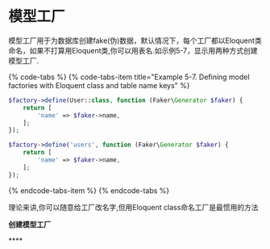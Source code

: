 # 模型工厂

模型工厂用于为数据库创建fake\(伪\)数据，默认情况下，每个工厂都以Eloquent类命名，如果不打算用Eloquent类,你可以用表名.如示例5-7，显示用两种方式创建模型工厂.

{% code-tabs %}
{% code-tabs-item title="Example 5-7. Defining model factories with Eloquent class and table name keys" %}
```php
$factory->define(User::class, function (Faker\Generator $faker) {
    return [
        'name' => $faker->name,
    ];
});

$factory->define('users', function (Faker\Generator $faker) {
    return [
        'name' => $faker->name,
    ];
});
```
{% endcode-tabs-item %}
{% endcode-tabs %}

理论来讲,你可以随意给工厂改名字,但用Eloquent class命名工厂是最惯用的方法

**创建模型工厂**

\*\*\*\*

